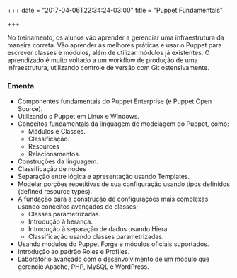 +++
date = "2017-04-06T22:34:24-03:00"
title = "Puppet Fundamentals"

+++

No treinamento, os alunos vão aprender a gerenciar uma infraestrutura da maneira correta. Vão aprender as melhores práticas e usar o Puppet para escrever classes e módulos, além de utilizar módulos já existentes. O aprendizado é muito voltado a um workflow de produção de uma infraestrutura, utilizando controle de versão com Git ostensivamente.

### Ementa
* Componentes fundamentais do Puppet Enterprise (e Puppet Open Source).
* Utilizando o Puppet em Linux e Windows.
* Conceitos fundamentais da linguagem de modelagem do Puppet, como:
  * Módulos e Classes.
  * Classificação.
  * Resources
  * Relacionamentos.
* Construções da linguagem.
* Classificação de nodes
* Separação entre lógica e apresentação usando Templates.
* Modelar porções repetitivas de sua configuração usando tipos definidos (defined resource types).
* A fundação para a construção de configurações mais complexas usando conceitos avançados de classes:
  * Classes parametrizadas.
  * Introdução à herança.
  * Introdução à separação de dados usando Hiera.
  * Classificação usando classes parametrizadas.
* Usando módulos do Puppet Forge e módulos oficiais suportados.
* Introdução ao padrão Roles e Profiles.
* Laboratório avançado com o desenvolvimento de um módulo que gerencie Apache, PHP, MySQL e WordPress.
